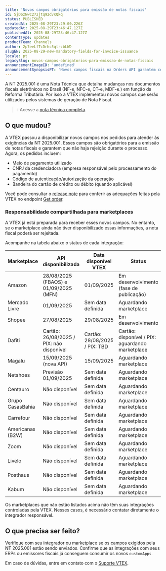 ```yaml
---
title: 'Novos campos obrigatórios para emissão de notas fiscais'
id: 5jDozNwc272jtq92dvKQkq
status: PUBLISHED
createdAt: 2025-08-29T23:29:00.226Z
updatedAt: 2025-08-29T23:46:47.127Z
publishedAt: 2025-08-29T23:46:47.127Z
contentType: updates
productTeam: Channels
author: 2p7evLfTcDrhc5qtrzbLWD
slugEN: 2025-08-29-new-mandatory-fields-for-invoice-issuance
locale: pt
legacySlug: novos-campos-obrigatorios-para-emissao-de-notas-fiscais
announcementImageID: 'undefined'
announcementSynopsisPT: 'Novos campos fiscais na Orders API garantem conformidade com a NT 2025.001 e evitam rejeição de NF-e.'
---
```


A NT 2025.001 é uma Nota Técnica que detalha mudanças nos documentos fiscais eletrônicos no Brasil (NF-e, NFC-e, CT-e, MDF-e.) em função da Reforma Tributária.
Por isso a VTEX implementou novos campos que serão utilizados pelos sistemas de geração de Nota Fiscal.

> ℹ️ Acesse a [nota técnica completa](https://www.nfe.fazenda.gov.br/portal/exibirArquivo.aspx?conteudo=trSXReoZPuY=).

## O que mudou?

A VTEX passou a disponibilizar novos campos nos pedidos para atender às exigências da NT 2025.001. Esses campos são obrigatórios para a emissão de notas fiscais e garantem que não haja rejeição durante o processo. Agora, os pedidos incluem:

- Meio de pagamento utilizado 
- CNPJ da credenciadora (empresa responsável pelo processamento do pagamento)
- Código de autenticação/autorização da operação
- Bandeira do cartão de crédito ou débito (quando aplicável)

Você pode consultar o [release note](https://developers.vtex.com/updates/release-notes/2025-08-29-orders-api-support-for-nt-2025-001-fields) para conferir as adequações feitas pela VTEX no endpoint [Get order](https://developers.vtex.com/docs/api-reference/orders-api#get-/api/oms/pvt/orders/-orderId-).

### Responsabilidade compartilhada para marketplaces

A VTEX já está preparada para receber esses novos campos. No entanto, se o marketplace ainda não tiver disponibilizado essas informações, a nota fiscal poderá ser rejeitada.

Acompanhe na tabela abaixo o status de cada integração:

| Marketplace        | API disponibilizada | Data disponível VTEX | Status |
|--------------------|---------------------|----------------------|--------|
| Amazon             | 28/08/2025 (FBAOS) e 01/09/2025  (MFN) | 01/09/2025 | Em desenvolvimento (fase de publicação) |
| Mercado Livre      | 01/09/2025 | Sem data definida | Aguardando marketplace |
| Shopee             | 27/08/2025 | 29/08/2025 | Em desenvolvimento |
| Dafiti             | Cartão: 26/08/2025 / PIX: não disponível | Cartão: 28/08/2025 / PIX: TBD | Cartão: disponível / PIX: aguardando marketplace |
| Magalu             | 15/09/2025 (nova API) | 15/09/2025 | Aguardando marketplace |
| Netshoes           | Previsão 01/09/2025 | Sem data definida | Aguardando marketplace |
| Centauro           | Não disponível | Sem data definida | Aguardando marketplace |
| Grupo CasasBahia   | Não disponível | Sem data definida | Aguardando marketplace |
| Carrefour          | Não disponível | Sem data definida | Aguardando marketplace |
| Americanas (B2W)   | Não disponível | Sem data definida | Aguardando marketplace |
| Zoom               | Não disponível | Sem data definida | Aguardando marketplace |
| Livelo             | Não disponível | Sem data definida | Aguardando marketplace |
| Posthaus           | Não disponível | Sem data definida | Aguardando marketplace |
| Kabum              | Não disponível | Sem data definida | Aguardando marketplace |  

<div class=”alert alert-warning”>
Os marketplaces que não estão listados acima não têm suas integrações controladas pela VTEX. Nesses casos, é necessário contatar diretamente o integrador responsável.  
</div>

## O que precisa ser feito?  
Verifique com seu integrador ou marketplace se os campos exigidos pela NT 2025.001 estão sendo enviados. Confirme que as integrações com seus ERPs ou emissores fiscais já conseguem consumir os novos `customApps`.  

Em caso de dúvidas, entre em contato com o [Suporte VTEX](https://support.vtex.com/).  

